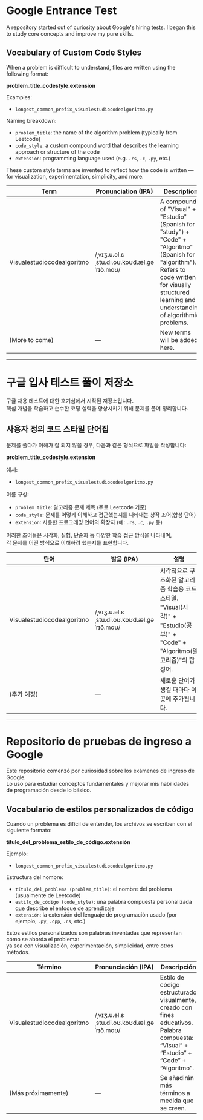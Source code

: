 # Google Entrance Test

A repository started out of curiosity about Google's hiring tests. I began this to study core concepts and improve my pure skills.

## Vocabulary of Custom Code Styles

When a problem is difficult to understand, files are written using the following format:

**problem_title_codestyle.extension**

Examples:
- `longest_common_prefix_visualestudiocodealgoritmo.py`

Naming breakdown:
- `problem_title`: the name of the algorithm problem (typically from Leetcode)
- `code_style`: a custom compound word that describes the learning approach or structure of the code
- `extension`: programming language used (e.g. `.rs`, `.c`, `.py`, etc.)

These custom style terms are invented to reflect how the code is written — for visualization, experimentation, simplicity, and more.

| Term                          | Pronunciation (IPA)                          | Description |
|------------------------------|----------------------------------------------|-------------|
| Visualestudiocodealgoritmo   | /ˌvɪʒ.u.əl.ɛˌstu.di.oʊ.koʊd.æl.ɡəˈrɪð.moʊ/   | A compound of "Visual" + "Estudio" (Spanish for "study") + "Code" + "Algoritmo" (Spanish for "algorithm"). Refers to code written for visually structured learning and understanding of algorithmic problems. |
| (More to come)               | —                                            | New terms will be added here. |

---

# 구글 입사 테스트 풀이 저장소

구글 채용 테스트에 대한 호기심에서 시작된 저장소입니다.  
핵심 개념을 학습하고 순수한 코딩 실력을 향상시키기 위해 문제를 풀며 정리합니다.

## 사용자 정의 코드 스타일 단어집

문제를 풀다가 이해가 잘 되지 않을 경우, 다음과 같은 형식으로 파일을 작성합니다:

**problem_title_codestyle.extension**

예시:
- `longest_common_prefix_visualestudiocodealgoritmo.py`

이름 구성:
- `problem_title`: 알고리즘 문제 제목 (주로 Leetcode 기준)
- `code_style`: 문제를 어떻게 이해하고 접근했는지를 나타내는 창작 조어(합성 단어)
- `extension`: 사용한 프로그래밍 언어의 확장자 (예: `.rs`, `.c`, `.py` 등)

이러한 조어들은 시각화, 실험, 단순화 등 다양한 학습 접근 방식을 나타내며,  
각 문제를 어떤 방식으로 이해하려 했는지를 표현합니다.

| 단어                          | 발음 (IPA)                                     | 설명 |
|-----------------------------|------------------------------------------------|------|
| Visualestudiocodealgoritmo | /ˌvɪʒ.u.əl.ɛˌstu.di.oʊ.koʊd.æl.ɡəˈrɪð.moʊ/     | 시각적으로 구조화된 알고리즘 학습용 코드 스타일. "Visual(시각)" + "Estudio(공부)" + "Code" + "Algoritmo(알고리즘)"의 합성어. |
| (추가 예정)                 | —                                              | 새로운 단어가 생길 때마다 이곳에 추가됩니다. |

---

# Repositorio de pruebas de ingreso a Google

Este repositorio comenzó por curiosidad sobre los exámenes de ingreso de Google.  
Lo uso para estudiar conceptos fundamentales y mejorar mis habilidades de programación desde lo básico.

## Vocabulario de estilos personalizados de código

Cuando un problema es difícil de entender, los archivos se escriben con el siguiente formato:

**título_del_problema_estilo_de_código.extensión**

Ejemplo:
- `longest_common_prefix_visualestudiocodealgoritmo.py`

Estructura del nombre:
- `título_del_problema (problem_title)`: el nombre del problema (usualmente de Leetcode)
- `estilo_de_código (code_style)`: una palabra compuesta personalizada que describe el enfoque de aprendizaje
- `extensión`: la extensión del lenguaje de programación usado (por ejemplo, `.py`, `.cpp`, `.rs`, etc.)

Estos estilos personalizados son palabras inventadas que representan cómo se aborda el problema:  
ya sea con visualización, experimentación, simplicidad, entre otros métodos.

| Término                     | Pronunciación (IPA)                             | Descripción |
|----------------------------|--------------------------------------------------|-------------|
| Visualestudiocodealgoritmo | /ˌvɪʒ.u.əl.ɛˌstu.di.oʊ.koʊd.æl.ɡəˈrɪð.moʊ/       | Estilo de código estructurado visualmente, creado con fines educativos. Palabra compuesta: “Visual” + “Estudio” + “Code” + “Algoritmo”. |
| (Más próximamente)         | —                                                | Se añadirán más términos a medida que se creen. |
